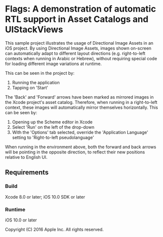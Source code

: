 # Flags: A demonstration of automatic RTL support in Asset Catalogs and UIStackViews

This sample project illustrates the usage of Directional Image Assets in an iOS project. By using Directional Image Assets, images shown on-screen can automatically adapt to different layout directions (e.g. right-to-left contexts when running in Arabic or Hebrew), without requiring special code for loading different image variations at runtime.

This can be seen in the project by:

1. Running the application
2. Tapping on 'Start'

The 'Back' and 'Forward' arrows have been marked as mirrored images in the Xcode project's asset catalog. Therefore, when running in a right-to-left context, these images will automatically mirror themselves horizontally. This can be seen by:

1. Opening up the Scheme editor in Xcode
2. Select 'Run' on the left of the drop-down
3. With the 'Options' tab selected, override the 'Application Language' setting to 'Right-to-left pseudolanguage'

When running in the environment above, both the forward and back arrows will be pointing in the opposite direction, to reflect their new positions relative to English UI.

## Requirements

### Build

Xcode 8.0 or later; iOS 10.0 SDK or later

### Runtime

iOS 10.0 or later

Copyright (C) 2016 Apple Inc. All rights reserved.
